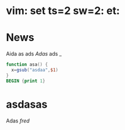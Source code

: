 # vim: set ts=2 sw=2:  et:

# News 

Aida as ads _Adas_ ads _

```awk
function asa() {
  x=gsub("asdaa",$1)
}
BEGIN {print 1}
```

# asdasas
Adas _fred_
